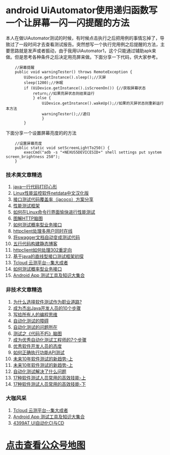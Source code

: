 # android UiAutomator使用递归函数写一个让屏幕一闪一闪提醒的方法

本人在做UiAutomator测试的时候，有时候点击执行之后把用例的事情忘掉了，导致过了一段时间才去查看测试报告。突然想写一个执行完用例之后提醒的方法，主要思路就是发声或者振动，由于我用UiAutomator1，这个只能通过辅助apk来做。但是思考各种条件之后决定用亮屏来做。下面分享一下代码，供大家参考。


```
	//屏幕提醒
	public void warningTester() throws RemoteException {
		UiDevice.getInstance().sleep();//灭屏
		sleep(1200);//休眠
		if (UiDevice.getInstance().isScreenOn()) {//获取屏幕状态
			return;//如果亮屏状态则结束运行
			} else {
				UiDevice.getInstance().wakeUp();//如果的灭屏状态则重新运行本方法
				warningTester();//递归
				}
		}
```
下面分享一个设置屏幕亮度的的方法

```
	//设置屏幕亮度
	public static void setScreenLightTo250() {
		execCmd("adb -s "+NEXUS5DEVICESID+" shell settings put system screen_brightness 250");
	}
```

### 技术类文章精选

1. [java一行代码打印心形](https://mp.weixin.qq.com/s/QPSryoSbViVURpSa9QXtpg)
2. [Linux性能监控软件netdata中文汉化版](https://mp.weixin.qq.com/s/fdXtK-5WwKnxjLZdyg6-nA)
3. [接口测试代码覆盖率（jacoco）方案分享](https://mp.weixin.qq.com/s/D73Sq6NLjeRKN8aCpGLOjQ)
4. [性能测试框架](https://mp.weixin.qq.com/s/3_09j7-5ex35u30HQRyWug)
5. [如何在Linux命令行界面愉快进行性能测试](https://mp.weixin.qq.com/s/fwGqBe1SpA2V0lPfAOd04Q)
6. [图解HTTP脑图](https://mp.weixin.qq.com/s/100Vm8FVEuXs0x6rDGTipw)
7. [如何测试概率型业务接口](https://mp.weixin.qq.com/s/kUVffhjae3eYivrGqo6ZMg)
8. [httpclient处理多用户同时在线](https://mp.weixin.qq.com/s/Nuc30Fwy6-Qyr-Pc65t1_g)
9. [将swagger文档自动变成测试代码](https://mp.weixin.qq.com/s/SY8mVenj0zMe5b47GS9VSQ)
10. [五行代码构建静态博客](https://mp.weixin.qq.com/s/hZnimJOg5OqxRSDyFvuiiQ)
11. [httpclient如何处理302重定向](https://mp.weixin.qq.com/s/vg354AjPKhIZsnSu4GZjZg)
12. [基于java的直线型接口测试框架初探](https://mp.weixin.qq.com/s/xhg4exdb1G18-nG5E7exkQ)
13. [Tcloud 云测平台--集大成者](https://mp.weixin.qq.com/s/29sEO39_NyDiJr-kY5ufdw)
14. [如何测试概率型业务接口](https://mp.weixin.qq.com/s/kUVffhjae3eYivrGqo6ZMg)
15. [Android App 测试工具及知识大集合](https://mp.weixin.qq.com/s/Xk9rCW8whXOTAQuCfhZqTg)



### 非技术文章精选
1. [为什么选择软件测试作为职业道路?](https://mp.weixin.qq.com/s/o83wYvFUvy17kBPLDO609A)
2. [成为杰出Java开发人员的10个步骤](https://mp.weixin.qq.com/s/UCNOTSzzvTXwiUX6xpVlyA)
3. [写给所有人的编程思维](https://mp.weixin.qq.com/s/Oj33UCnYfbUgzsBzEm2GPQ)
4. [自动化测试的障碍](https://mp.weixin.qq.com/s/ZIV7uJp7DzVoKhWOh6lvRg)
5. [自动化测试的问题所在](https://mp.weixin.qq.com/s/BhvD7BnkBU8hDBsGUWok6g)
6. [测试之《代码不朽》脑图](https://mp.weixin.qq.com/s/2aGLK3knUiiSoex-kmi0GA)
7. [成为优秀自动化测试工程师的7个步骤](https://mp.weixin.qq.com/s/wdw1l4AZnPpdPBZZueCcnw)
8. [优秀软件开发人员的态度](https://mp.weixin.qq.com/s/0uEEeFaR27aTlyp-sm61bA)
9. [如何正确执行功能API测试](https://mp.weixin.qq.com/s/aeGx5O_jK_iTD9KUtylWmA)
10. [未来10年软件测试的新趋势-上](https://mp.weixin.qq.com/s/9XgpIfXQRuKg1Pap-tfqYQ)
11. [未来10年软件测试的新趋势-上](https://mp.weixin.qq.com/s/9XgpIfXQRuKg1Pap-tfqYQ)
12. [自动化测试解决了什么问题](https://mp.weixin.qq.com/s/96k2I_OBHayliYGs2xo6OA)
13. [17种软件测试人员常用的高效技能-上](https://mp.weixin.qq.com/s/vrM_LxQMgTSdJxaPnD_CqQ)
14. [17种软件测试人员常用的高效技能-下](https://mp.weixin.qq.com/s/uyWdVm74TYKb62eIRKL7nQ)

### 大咖风采
1. [Tcloud 云测平台--集大成者](https://mp.weixin.qq.com/s/29sEO39_NyDiJr-kY5ufdw)
2. [Android App 测试工具及知识大集合](https://mp.weixin.qq.com/s/Xk9rCW8whXOTAQuCfhZqTg)
3. [4399AT UI自动化CI与CD](https://mp.weixin.qq.com/s/cVwg8ddnScWPX4uldsJ0fA)


# [点击查看公众号地图](https://mp.weixin.qq.com/s/l_zkWzQL65OIQOjKIvdG-Q)